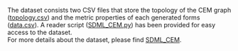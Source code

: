 The dataset consists two CSV files that store the topology of the CEM graph ([topology.csv](cem-dataset/cem-towers/topology.csv)) and the metric properties of each generated forms ([data.csv](cem-dataset/cem-towers/data.csv.gz)).
A reader script ([SDML_CEM.py](cem-dataset/cem-towers/SDML_CEM.py)) has been provided for easy access to the dataset.
<br>
For more details about the dataset, please find [SDML_CEM](https://github.com/pierluigidacunto/SDML).